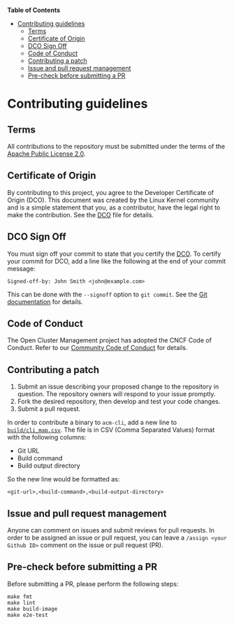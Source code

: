 **Table of Contents**

- [Contributing guidelines](#contributing-guidelines)
  - [Terms](#terms)
  - [Certificate of Origin](#certificate-of-origin)
  - [DCO Sign Off](#dco-sign-off)
  - [Code of Conduct](#code-of-conduct)
  - [Contributing a patch](#contributing-a-patch)
  - [Issue and pull request management](#issue-and-pull-request-management)
  - [Pre-check before submitting a PR](#pre-check-before-submitting-a-pr)

# Contributing guidelines

## Terms

All contributions to the repository must be submitted under the terms of the
[Apache Public License 2.0](https://www.apache.org/licenses/LICENSE-2.0).

## Certificate of Origin

By contributing to this project, you agree to the Developer Certificate of Origin (DCO). This
document was created by the Linux Kernel community and is a simple statement that you, as a
contributor, have the legal right to make the contribution. See the
[DCO](https://github.com/open-cluster-management-io/community/blob/main/DCO) file for details.

## DCO Sign Off

You must sign off your commit to state that you certify the
[DCO](https://github.com/open-cluster-management-io/community/blob/main/DCO). To certify your commit
for DCO, add a line like the following at the end of your commit message:

```
Signed-off-by: John Smith <john@example.com>
```

This can be done with the `--signoff` option to `git commit`. See the
[Git documentation](https://git-scm.com/docs/git-commit#Documentation/git-commit.txt--s) for
details.

## Code of Conduct

The Open Cluster Management project has adopted the CNCF Code of Conduct. Refer to our
[Community Code of Conduct](https://github.com/open-cluster-management-io/community/blob/main/CODE_OF_CONDUCT.md)
for details.

## Contributing a patch

1. Submit an issue describing your proposed change to the repository in question. The repository
   owners will respond to your issue promptly.
2. Fork the desired repository, then develop and test your code changes.
3. Submit a pull request.

In order to contribute a binary to `acm-cli`, add a new line to
[`build/cli_map.csv`](build/cli_map.csv). The file is in CSV (Comma Separated Values) format with the following columns:

- Git URL
- Build command
- Build output directory

So the new line would be formatted as:

```
<git-url>,<build-command>,<build-output-directory>
```

## Issue and pull request management

Anyone can comment on issues and submit reviews for pull requests. In order to be assigned an issue
or pull request, you can leave a `/assign <your Github ID>` comment on the issue or pull request
(PR).

## Pre-check before submitting a PR

Before submitting a PR, please perform the following steps:

```shell
make fmt
make lint
make build-image
make e2e-test
```
